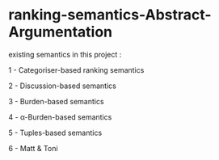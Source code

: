 # ranking-semantics-Abstract-Argumentation
existing semantics in this project :

1 - Categoriser-based ranking semantics

2 - Discussion-based semantics

3 - Burden-based semantics

4 - α-Burden-based semantics

5 - Tuples-based semantics

6 - Matt & Toni
